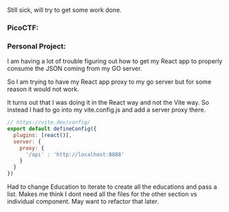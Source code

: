 Still sick, will try to get some work done.

### PicoCTF: 

### Personal Project:

I am having a lot of trouble figuring out how to get my React app to properly consume the JSON coming from my GO server.

So I am trying to have my React app proxy to my go server but for some reason it would not work.

It turns out that I was doing it in the React way and not the Vite way. So instead I had to go into my vite.config.js and add a server proxy there.

```javascript
// https://vite.dev/config/
export default defineConfig({
  plugins: [react()],
  server: {
    proxy: {
      '/api' : 'http://localhost:8888'
    }
  }
})
```

Had to change Education to iterate to create all the educations and pass a list. Makes me think I dont need all the files for the other section vs individual component. May want to refactor that later.